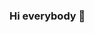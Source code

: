 ### Hi everybody 👋

<!--
**TizianaAndreaOrlando/TizianaAndreaOrlando** is a ✨ _special_ ✨ repository because its `README.md` (this file) appears on your GitHub profile.

Here are some ideas to get you started:

- 🔭 I’m currently working on ... Data visualization tools
- 🌱 I’m currently learning ... Python and SQL
- 👯 I’m looking to collaborate on ... Dashboard projects
- 🤔 I’m looking for help with ... Data Analysis
- 💬 Ask me about ... Anything related to finance
- 📫 How to reach me: ... www.linkedin.com/in/tiziana-orlando
- 😄 Pronouns: ...
- ⚡ Fun fact: ... I don't like potatochips but love cook it for others
-->
